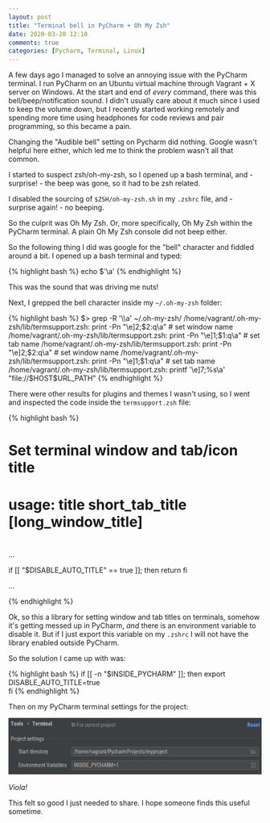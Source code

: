 ```yaml
---
layout: post
title: "Terminal bell in PyCharm + Oh My Zsh"
date: 2020-03-20 12:10
comments: true
categories: [Pycharm, Terminal, Linux]
---
```


A few days ago I managed to solve an annoying issue with the PyCharm terminal. I run PyCharm on an Ubuntu virtual machine through Vagrant + X server on Windows.
At the start and end of *every* command, there was this bell/beep/notification sound.
I didn't usually care about it much since I used to keep the volume down, but I recently started working remotely and spending more time using headphones for code reviews and pair programming, so this became a pain.

Changing the "Audible bell" setting on Pycharm did nothing. Google wasn't helpful here either, which led me to think the problem wasn't all that common.

I started to suspect zsh/oh-my-zsh, so I opened up a bash terminal, and - surprise! - the beep was gone, so it had to be zsh related.

I disabled the sourcing of `$ZSH/oh-my-zsh.sh` in my `.zshrc` file, and - surprise again! - no beeping. 

So the culprit was Oh My Zsh. Or, more specifically, Oh My Zsh within the PyCharm terminal. A plain Oh My Zsh console did not beep either.

So the following thing I did was google for the "bell" character and fiddled around a bit. I opened up a bash terminal and typed:

{% highlight bash %}
echo $'\a'
{% endhighlight %}

This was the sound that was driving me nuts!

Next, I grepped the bell character inside my `~/.oh-my-zsh` folder:

{% highlight bash %}
$> grep -R '\\a' ~/.oh-my-zsh/
/home/vagrant/.oh-my-zsh/lib/termsupport.zsh:      print -Pn "\e]2;$2:q\a" # set window name
/home/vagrant/.oh-my-zsh/lib/termsupport.zsh:      print -Pn "\e]1;$1:q\a" # set tab name
/home/vagrant/.oh-my-zsh/lib/termsupport.zsh:        print -Pn "\e]2;$2:q\a" # set window name
/home/vagrant/.oh-my-zsh/lib/termsupport.zsh:        print -Pn "\e]1;$1:q\a" # set tab name
/home/vagrant/.oh-my-zsh/lib/termsupport.zsh:    printf '\e]7;%s\a' "file://$HOST$URL_PATH"
{% endhighlight %}

There were other results for plugins and themes I wasn't using, so I went and inspected the code inside the `termsupport.zsh` file:

{% highlight bash %}
# Set terminal window and tab/icon title                                                                                                         #
# usage: title short_tab_title [long_window_title]
#

...

if [[ "$DISABLE_AUTO_TITLE" == true ]]; then
  return
fi

...

{% endhighlight %}

Ok, so this a library for setting window and tab titles on terminals, somehow it's getting messed up in PyCharm, *and* there is an environment variable to disable it. But if I just export this variable on my `.zshrc` I will not have the library enabled outside PyCharm.

So the solution I came up with was:

{% highlight bash %}
if [[ -n "$INSIDE_PYCHARM"  ]]; then
  export DISABLE_AUTO_TITLE=true  
fi
{% endhighlight %}


Then on my PyCharm terminal settings for the project:

![image](/assets/images/pycharm-term.png)

*Viola!*

This felt so good I just needed to share. I hope someone finds this useful sometime.


